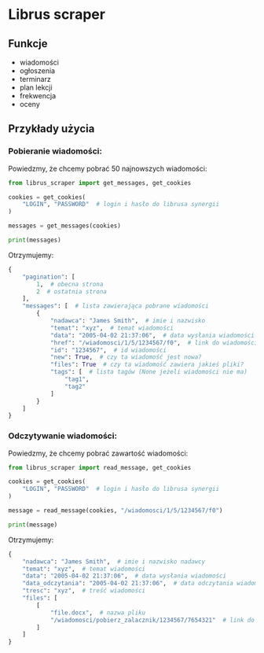 # Librus scraper
## Funkcje
- wiadomości
- ogłoszenia
- terminarz
- plan lekcji
- frekwencja
- oceny
    

## Przykłady użycia
### Pobieranie wiadomości:
Powiedzmy, że chcemy pobrać 50 najnowszych wiadomości:
```python
from librus_scraper import get_messages, get_cookies

cookies = get_cookies(
    "LOGIN", "PASSWORD"  # login i hasło do librusa synergii
)

messages = get_messages(cookies)

print(messages)
```
Otrzymujemy:
```python
{
    "pagination": [
        1,  # obecna strona
        2  # ostatnia strona
    ],
    "messages": [  # lista zawierająca pobrane wiadomości
        {
            "nadawca": "James Smith",  # imie i nazwisko
            "temat": "xyz",  # temat wiadomości
            "data": "2005-04-02 21:37:06",  # data wysłania wiadomości
            "href": "/wiadomosci/1/5/1234567/f0",  # link do wiadomości
            "id": "1234567",  # id wiadomości
            "new": True,  # czy ta wiadomość jest nowa?
            "files": True  # czy ta wiadomość zawiera jakieś pliki?
            "tags": [  # lista tagów (None jeżeli wiadomości nie ma)
                "tag1",
                "tag2"
            ]
        }
    ]
}
```
### Odczytywanie wiadomości:
Powiedzmy, że chcemy pobrać zawartość wiadomości:
``` python
from librus_scraper import read_message, get_cookies

cookies = get_cookies(
    "LOGIN", "PASSWORD"  # login i hasło do librusa synergii
)

message = read_message(cookies, "/wiadomosci/1/5/1234567/f0")

print(message)
```
Otrzymujemy:
```python
{
    "nadawca": "James Smith",  # imie i nazwisko nadawcy
    "temat": "xyz",  # temat wiadomości
    "data": "2005-04-02 21:37:06",  # data wysłania wiadomości
    "data_odczytania": "2005-04-02 21:37:06",  # data odczytania wiadomości
    "tresc": "xyz",  # treść wiadomości
    "files": [
        [
            "file.docx",  # nazwa pliku
            "/wiadomosci/pobierz_zalacznik/1234567/7654321"  # link do pliku
        ]
    ]
}
```